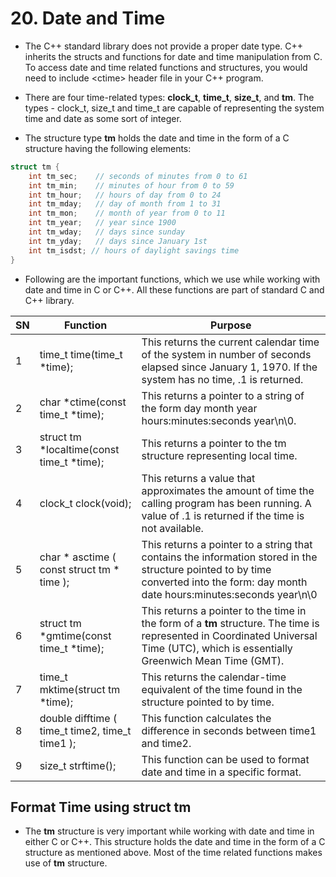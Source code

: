 # 20. Date and Time

- The C++ standard library does not provide a proper date type. C++ inherits the structs and functions for date and time manipulation from C. To access date and time related functions and structures, you would need to include \<ctime> header file in your C++ program.

- There are four time-related types: **clock_t**, **time_t**, **size_t**, and **tm**. The types - clock_t, size_t and time_t are capable of representing the system time and date as some sort of integer.

- The structure type **tm** holds the date and time in the form of a C structure having the following elements:
```cpp
struct tm {
	int tm_sec;    // seconds of minutes from 0 to 61
	int tm_min;    // minutes of hour from 0 to 59
	int tm_hour;   // hours of day from 0 to 24
	int tm_mday;   // day of month from 1 to 31
	int tm_mon;    // month of year from 0 to 11
	int tm_year;   // year since 1900
	int tm_wday;   // days since sunday
	int tm_yday;   // days since January 1st
	int tm_isdst; // hours of daylight savings time
}
```

- Following are the important functions, which we use while working with date and time in C or C++. All these functions are part of standard C and C++ library.

| SN  | Function                                        | Purpose                                                                                                                                                                            |
| --- | ----------------------------------------------- | ---------------------------------------------------------------------------------------------------------------------------------------------------------------------------------- |
| 1   | time_t time(time_t \*time);                     | This returns the current calendar time of the system in number of seconds elapsed since January 1, 1970. If the system has no time, .1 is returned.                                |
| 2   | char \*ctime(const time_t \*time);              | This returns a pointer to a string of the form day month year hours:minutes:seconds year\n\0.                                                                                      |
| 3   | struct tm \*localtime(const time_t \*time);     | This returns a pointer to the tm structure representing local time.                                                                                                                |
| 4   | clock_t clock(void);                            | This returns a value that approximates the amount of time the calling program has been running. A value of .1 is returned if the time is not available.                            |
| 5   | char \* asctime ( const struct tm \* time );    | This returns a pointer to a string that contains the information stored in the structure pointed to by time converted into the form: day month date hours:minutes:seconds year\n\0 |
| 6   | struct tm \*gmtime(const time_t \*time);        | This returns a pointer to the time in the form of a **tm** structure. The time is represented in Coordinated Universal Time (UTC), which is essentially Greenwich Mean Time (GMT). |
| 7   | time_t mktime(struct tm \*time);                | This returns the calendar-time equivalent of the time found in the structure pointed to by time.                                                                                   |
| 8   | double difftime ( time_t time2, time_t time1 ); | This function calculates the difference in seconds between time1 and time2.                                                                                                        |
| 9   | size_t strftime();                              | This function can be used to format date and time in a specific format.                                                                                                            |
## Format Time using struct tm

- The **tm** structure is very important while working with date and time in either C or C++. This structure holds the date and time in the form of a C structure as mentioned above. Most of the time related functions makes use of **tm** structure.

